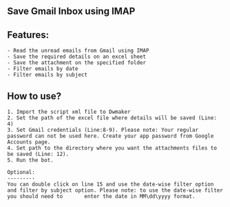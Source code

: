 Save Gmail Inbox using IMAP
------------------------------


Features:
---------

	- Read the unread emails from Gmail using IMAP
	- Save the required details on an excel sheet
	- Save the attachment on the specified folder
	- Filter emails by date
	- Filter emails by subject


How to use?
-----------

	1. Import the script xml file to Dwmaker
	2. Set the path of the excel file where details will be saved (Line: 4)
	3. Set Gmail credentials (Line:8-9). Please note: Your regular password can not be used here. Create your app password from Google Accounts page.
	4. Set path to the directory where you want the attachments files to be saved (Line: 12).
	5. Run the bot.
	
	Optional:
	---------
	You can double click on line 15 and use the date-wise filter option and filter by subject option. Please note: to use the date-wise filter you should need to 		enter the date in MM\dd\yyyy format.
